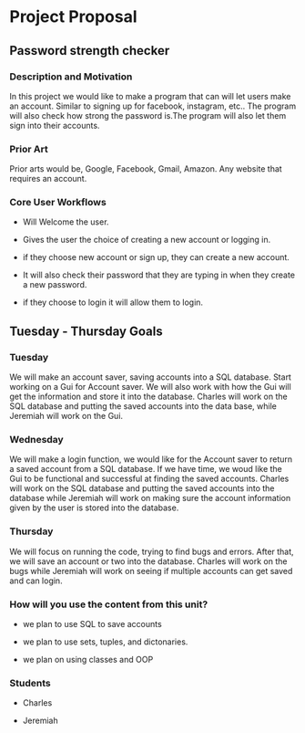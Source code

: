 # Project Proposal
## Password strength checker

### Description and Motivation
In this project we would like to make a program that can will let users make an account. Similar to signing up for facebook, instagram, etc.. The program will also check how strong the password is.The program will also let them sign into their accounts. 

### Prior Art
Prior arts would be, Google, Facebook, Gmail, Amazon. Any website that requires an account. 

### Core User Workflows
- Will Welcome the user.

- Gives the user the choice of creating a new account or logging in.

- if they choose new account or sign up, they can create a new account.

- It will also check their password that they are typing in when they create a new password.

- if they choose to login it will allow them to login.


## Tuesday - Thursday Goals

### Tuesday

We will make an account saver, saving accounts into a SQL database. Start working on a Gui for Account saver. We will also work with how the Gui will get the information and store it into the database. Charles will work on the SQL database and putting the saved accounts into the data base, while Jeremiah will work on the Gui.

### Wednesday

We will make a login function, we would like for the Account saver to return a saved account from a SQL database. If we have time, we woud like the Gui to be functional and successful at finding the saved accounts. Charles will work on the SQL database and putting the saved accounts into the database while Jeremiah will work on making sure the account information given by the user is stored into the database. 

### Thursday

We will focus on running the code, trying to find bugs and errors. After that, we will save an account or two into the database. Charles will work on the bugs while Jeremiah will work on seeing if multiple accounts can get saved and can login. 

### How will you use the content from this unit?


- we plan to use SQL to save accounts

- we plan to use sets, tuples, and dictonaries.

- we plan on using classes and OOP

### Students

- Charles 

- Jeremiah
